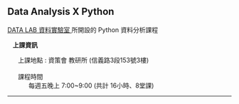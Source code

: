 <h2> Data Analysis X Python </h2>
<a href=https://www.facebook.com/dlab.taiwan/?fref=t> DATA LAB 資料實驗室 </a>所開設的 Python 資料分析課程
<p>
    <b>上課資訊</b><br>
    <ul class="task-list">
       <li>上課地點 : 資策會 教研所 (信義路3段153號3樓) </li>
       <li>課程時間
           <ul class="task-list">
                <li>每週五晚上 7:00~9:00 (共計 16小時、8堂課)</li>
           </ul>
       </li>
    </ul>
    
<hr size="1">
